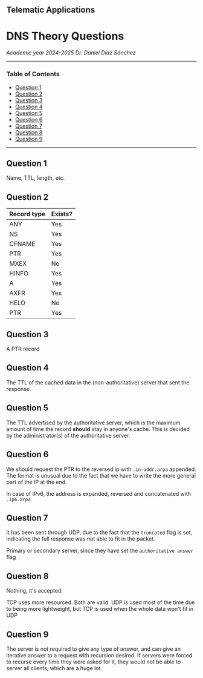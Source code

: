 ## Telematic Applications <!-- omit in toc -->

# DNS Theory Questions

*Academic year 2024-2025*
*Dr. Daniel Díaz Sánchez*

---

### Table of Contents

* [Question 1](#question-1)
* [Question 2](#question-2)
* [Question 3](#question-3)
* [Question 4](#question-4)
* [Question 5](#question-5)
* [Question 6](#question-6)
* [Question 7](#question-7)
* [Question 8](#question-8)
* [Question 9](#question-9)

---

## Question 1

Name, TTL, length, etc.

## Question 2

| Record type | Exists? |
| ----------- | ------- |
| ANY         | Yes     |
| NS          | Yes     |
| CFNAME      | Yes     |
| PTR         | Yes     |
| MXEX        | No      |
| HINFO       | Yes     |
| A           | Yes     |
| AXFR        | Yes     |
| HELO        | No      |
| PTR         | Yes     |

## Question 3

A PTR record

## Question 4

The TTL of the cached data in the (non-authoritative) server that sent the response.

## Question 5

The TTL advertised by the authoritative server, which is the maximum amount of time the record
**should** stay in anyone's cache. This is decided by the administrator(s) of the authoritative
server.

## Question 6

We should request the PTR to the reversed ip with `.in-addr.arpa` appended. The format is unusual
due to the fact that we have to write the more general part of the IP at the end.

In case of IPv6, the address is expanded, reversed and concatenated with `.ip6.arpa`

## Question 7

It has been sent through UDP, due to the fact that the `truncated` flag is set, indicating the
full response was not able to fit in the packet.

Primary or secondary server, since they have set the `authoritative answer` flag

## Question 8

Nothing, it's accepted.

TCP uses more resourced. Both are valid. UDP is used most of the time due to being more lightweight, but TCP is used when the whole data won't fit in UDP

## Question 9

The server is not required to give any type of answer, and can give an iterative answer to a request
with recursion desired. If servers were forced to recurse every time they were asked for it, they
would not be able to server all clients, which are a huge lot.

